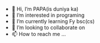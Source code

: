 - 👋 Hi, I’m PAPA(is duniya ka)
- 👀 I’m interested in programing
- 🌱 I’m currently learning Fy bsc(cs)
- 💞️ I’m looking to collaborate on  
- 📫 How to reach me ...

<!---
rasheed4/rasheed4 is a ✨ special ✨ repository because its `README.md` (this file) appears on your GitHub profile.
You can click the Preview link to take a look at your changes.
--->
